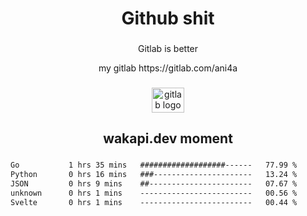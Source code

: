 <h1 align="center">Github shit</h1>

###

<p align="center">Gitlab is better</p>

<p align="center">my gitlab https://gitlab.com/ani4a</p>

###

<div align="center">
  <img src="https://cdn.jsdelivr.net/gh/devicons/devicon/icons/gitlab/gitlab-original.svg" height="40" width="52" alt="gitlab logo"  />
</div>

###

<h2 align="center">wakapi.dev moment</h2>

###

<!--START_SECTION:waka-->

```txt
Go           1 hrs 35 mins   ###################------   77.99 %
Python       0 hrs 16 mins   ###----------------------   13.24 %
JSON         0 hrs 9 mins    ##-----------------------   07.67 %
unknown      0 hrs 1 mins    -------------------------   00.56 %
Svelte       0 hrs 1 mins    -------------------------   00.44 %
```

<!--END_SECTION:waka-->

###
